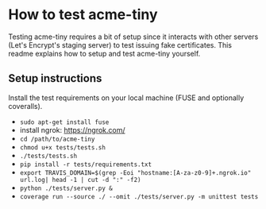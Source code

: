 # How to test acme-tiny

Testing acme-tiny requires a bit of setup since it interacts with other servers
(Let's Encrypt's staging server) to test issuing fake certificates. This readme
explains how to setup and test acme-tiny yourself.

## Setup instructions

Install the test requirements on your local machine (FUSE and optionally coveralls). <br/>
  * `sudo apt-get install fuse`
  * install ngrok: https://ngrok.com/
  * `cd /path/to/acme-tiny`
  * `chmod u+x tests/tests.sh`
  * `./tests/tests.sh`
  * `pip install -r tests/requirements.txt`
  * `export TRAVIS_DOMAIN=$(grep -Eoi "hostname:[A-za-z0-9]+.ngrok.io" url.log| head -1 | cut -d ":" -f2)`
  * `python ./tests/server.py &`
  * `coverage run --source ./ --omit ./tests/server.py -m unittest tests`

